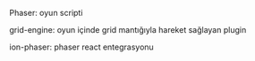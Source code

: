 Phaser: oyun scripti

grid-engine: oyun içinde grid mantığıyla hareket sağlayan plugin

ion-phaser: phaser react entegrasyonu